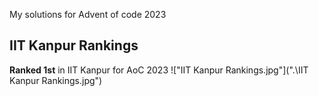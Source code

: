 My solutions for Advent of code 2023

## IIT Kanpur Rankings
**Ranked 1st** in IIT Kanpur for AoC 2023 
!["IIT Kanpur Rankings.jpg"](".\IIT Kanpur Rankings.jpg")